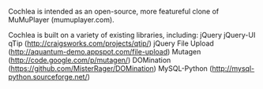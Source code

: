 Cochlea is intended as an open-source, more featureful clone of MuMuPlayer (mumuplayer.com).

Cochlea is built on a variety of existing libraries, including:
	jQuery
	jQuery-UI
	qTip (http://craigsworks.com/projects/qtip/)
	jQuery File Upload (http://aquantum-demo.appspot.com/file-upload)
	Mutagen (http://code.google.com/p/mutagen/)
	DOMination (https://github.com/MisterRager/DOMination)
	MySQL-Python (http://mysql-python.sourceforge.net/)

